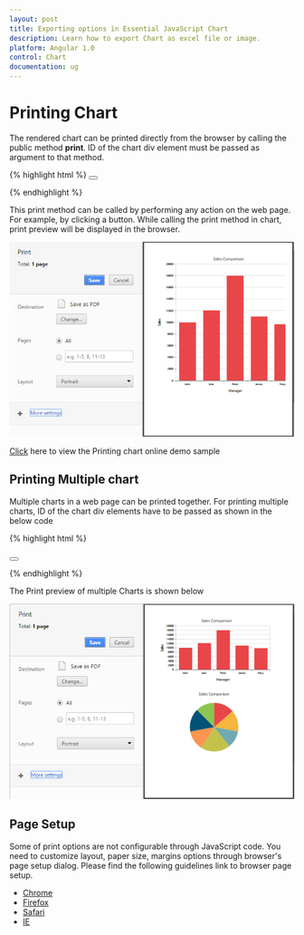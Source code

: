 ```yaml
---
layout: post
title: Exporting options in Essential JavaScript Chart
description: Learn how to export Chart as excel file or image.
platform: Angular 1.0
control: Chart
documentation: ug
---
```


# Printing Chart

The rendered chart can be printed directly from the browser by calling the public method **print**. ID of the chart div element must be passed as argument to that method.

{% highlight html %}
   <button type="button" onclick="print()" ></button> 
   <div id="container" ej-chart  >
   </div>
   <script>
   angular.module('syncApp', ['ejangular'])
   .controller('Chart', function ($scope) {
       });
  function print() {
var chartObj = $("#container").ejChart("instance");
chartObj.print("container");
        }
    </script>
</body>

{% endhighlight %}


This print method can be called by performing any action on the web page. For example, by clicking a button. While calling the print method in chart, print preview will be displayed in the browser.

![](Printing_images/Printing_img1.png)

[Click](http://ngjq.syncfusion.com/#/chart/export) here to view the Printing chart online demo sample

## Printing Multiple chart

Multiple charts in a web page can be printed together. For printing multiple charts, ID of the chart div elements have to be passed as shown in the below code 


{% highlight html %}

   <button type="button" onclick="print()" ></button> 
   <div id="container1" ej-chart  >
   </div>
   <div id="container2" ej-chart  >
   </div>
   <script>
   angular.module('syncApp', ['ejangular'])
   .controller('Chart', function ($scope) {
       });
  function print() {
var chartObj = $("#container1").ejChart("instance");
chartObj.print("container1","container2");
        }
    </script>
</body>

{% endhighlight %}

The Print preview of multiple Charts is shown below 

![](Printing_images/Printing_img2.png)

## Page Setup

Some of print options are not configurable through JavaScript code. You need to customize layout, paper size, margins options through browser's page setup dialog. Please find the following guidelines link to browser page setup.

* [Chrome](https://support.google.com/chrome/answer/1379552?hl=en)
* [Firefox](https://support.mozilla.org/en-US/kb/how-print-web-pages-firefox)
* [Safari](http://www.mintprintables.com/print-tips/adjust-margins-osx/)
* [IE](http://www.helpteaching.com/help/print/index.htm) 
